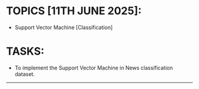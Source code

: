 # TOPICS [11TH JUNE 2025]:

- Support Vector Machine [Classification]

# TASKS:

- To implement the Support Vector Machine in News classification dataset.

---
